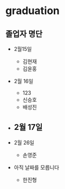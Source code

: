 # graduation
## 졸업자 명단 

- 2월15일
  - 김현재
  - 김윤홍 
- 2월 16일
  - 123
  - 신승호    
  - 배성진
- 2월 17일
  - 
- 2월 26일
  - 손영준




- 아직 날짜를 모릅니다
  - 한진형

